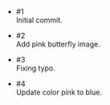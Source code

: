 - #1  
Initial commit.

- #2  
Add pink butterfly image.

- #3  
Fixing typo.

- #4  
Update color pink to blue.